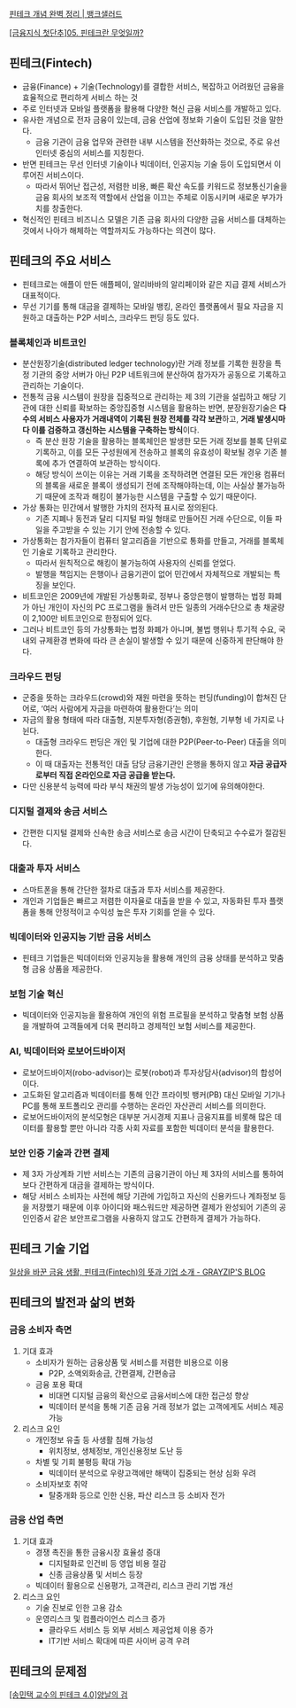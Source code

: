 [핀테크 개념 완벽 정리 | 뱅크샐러드](https://www.banksalad.com/contents/핀테크-개념-완벽-정리-9752)

[[금융지식 첫단추]05. 핀테크란 무엇일까?](https://m.blog.naver.com/fss2009/221792506981)

## 핀테크(Fintech)

- 금융(Finance) + 기술(Technology)를 결합한 서비스, 복잡하고 어려웠던 금융을 효율적으로 편리하게 서비스 하는 것
- 주로 인터넷과 모바일 플랫폼을 활용해 다양한 혁신 금융 서비스를 개발하고 있다.
- 유사한 개념으로 전자 금융이 있는데, 금융 산업에 정보화 기술이 도입된 것을 말한다.
    - 금융 기관이 금융 업무와 관련한 내부 시스템을 전산화하는 것으로, 주로 유선 인터넷 중심의 서비스를 지칭한다.
- 반면 핀테크는 무선 인터넷 기술이나 빅데이터, 인공지능 기술 등이 도입되면서 이루어진 서비스이다.
    - 따라서 뛰어난 접근성, 저렴한 비용, 빠른 확산 속도를 키워드로 정보통신기술을 금융 회사의 보조적 역할에서 산업을 이끄는 주체로 이동시키며 새로운 부가가치를 창출한다.
- 혁신적인 핀테크 비즈니스 모델은 기존 금융 회사의 다양한 금융 서비스를 대체하는 것에서 나아가 해체하는 역할까지도 가능하다는 의견이 많다.

## 핀테크의 주요 서비스

- 핀테크로는 애플이 만든 애플페이, 알리바바의 알리페이와 같은 지급 결제 서비스가 대표적이다.
- 무선 기기를 통해 대금을 결제하는 모바일 뱅킹, 온라인 플랫폼에서 필요 자금을 지원하고 대출하는 P2P 서비스, 크라우드 펀딩 등도 있다.

### 블록체인과 비트코인

- 분산원장기술(distributed ledger technology)란 거래 정보를 기록한 원장을 특정 기관의 중앙 서버가 아닌 P2P 네트워크에 분산하여 참가자가 공동으로 기록하고 관리하는 기술이다.
- 전통적 금융 시스템이 원장을 집중적으로 관리하는 제 3의 기관을 설립하고 해당 기관에 대한 신뢰를 확보하는 중앙집중형 시스템을 활용하는 반면, 분장원장기술은 **다수의 서비스 사용자가 거래내역이 기록된 원장 전체를 각각 보관**하고, **거래 발생시마다 이를 검증하고 갱신하는 시스템을 구축하는 방식**이다.
    - 즉 분산 원장 기술을 활용하는 블록체인은 발생한 모든 거래 정보를 블록 단위로 기록하고, 이를 모든 구성원에게 전송하고 블록의 유효성이 확보될 경우 기존 블록에 추가 연결하여 보관하는 방식이다.
    - 해당 방식이 쓰이는 이유는 거래 기록을 조작하려면 연결된 모든 개인용 컴퓨터의 블록을 새로운 블록이 생성되기 전에 조작해야하는데, 이는 사실상 불가능하기 때문에 조작과 해킹이 불가능한 시스템을 구출할 수 있기 때문이다.
- 가상 통화는 민간에서 발행한 가치의 전자적 표시로 정의된다.
    - 기존 지폐나 동전과 달리 디지털 파일 형태로 만들어진 거래 수단으로, 이들 파일을 주고받을 수 있는 기기 안에 전송할 수 있다.
- 가상통화는 참가자들이 컴퓨터 알고리즘을 기반으로 통화를 만들고, 거래를 블록체인 기술로 기록하고 관리한다.
    - 따라서 원칙적으로 해킹이 불가능하여 사용자의 신뢰를 얻었다.
    - 발행을 책임지는 은행이나 금융기관이 없어 민간에서 자체적으로 개발되는 특징을 보인다.
- 비트코인은 2009년에 개발된 가상통화로, 정부나 중앙은행이 발행하는 법정 화폐가 아닌 개인이 자신의 PC 프로그램을 돌려서 만든 일종의 거래수단으로 총 채굴량이 2,100만 비트코인으로 한정되어 있다.
- 그러나 비트코인 등의 가상통화는 법정 화폐가 아니며, 불법 행위나 투기적 수요, 국내외 규제환경 변화에 따라 큰 손실이 발생할 수 있기 때문에 신중하게 판단해야 한다.

### 크라우드 펀딩

- 군중을 뜻하는 크라우드(crowd)와 재원 마련을 뜻하는 펀딩(funding)이 합쳐진 단어로, ‘여러 사람에게 자금을 마련하여 활용한다’는 의미
- 자금의 활용 형태에 따라 대출형, 지분투자형(증권형), 후원형, 기부형 네 가지로 나뉜다.
    - 대출형 크라우드 펀딩은 개인 및 기업에 대한 P2P(Peer-to-Peer) 대출을 의미한다.
    - 이 때 대출자는 전통적인 대출 담당 금융기관인 은행을 통하지 않고 **자금 공급자로부터 직접 온라인으로 자금 공급을 받는다.**
- 다만 신용분석 능력에 따라 부식 채권의 발생 가능성이 있기에 유의해야한다.

### 디지털 결제와 송금 서비스

- 간편한 디지털 결제와 신속한 송금 서비스로 송금 시간이 단축되고 수수료가 절감된다.

### 대출과 투자 서비스

- 스마트폰을 통해 간단한 절차로 대출과 투자 서비스를 제공한다.
- 개인과 기업들은 빠르고 저렴한 이자율로 대출을 받을 수 있고, 자동화된 투자 플랫폼을 통해 안정적이고 수익성 높은 투자 기회를 얻을 수 있다.

### 빅데이터와 인공지능 기반 금융 서비스

- 핀테크 기업들은 빅데이터와 인공지능을 활용해 개인의 금융 상태를 분석하고 맞춤형 금융 상품을 제공한다.

### 보험 기술 혁신

- 빅데이터와 인공지능을 활용하여 개인의 위험 프로필을 분석하고 맞춤형 보험 상품을 개발하여 고객들에게 더욱 편리하고 경제적인 보험 서비스를 제공한다.

### AI, 빅데이터와 로보어드바이저

- 로보어드바이저(robo-advisor)는 로봇(robot)과 투자상담사(advisor)의 합성어이다.
- 고도화된 알고리즘과 빅데이터를 통해 인간 프라이빗 뱅커(PB) 대신 모바일 기기나 PC를 통해 포트폴리오 관리를 수행하는 온라인 자산관리 서비스를 의미한다.
- 로보어드바이저의 분석모형은 대부분 거시경제 지표나 금융지표를 비롯해 많은 데이터를 활용할 뿐만 아니라 각종 사회 자료를 포함한 빅데이터 분석을 활용한다.

### 보안 인증 기술과 간편 결제

- 제 3자 가상계좌 기반 서비스는 기존의 금융기관이 아닌 제 3자의 서비스를 통하여 보다 간편하게 대금을 결제하는 방식이다.
- 해당 서비스 소비자는 사전에 해당 기관에 가입하고 자신의 신용카드나 계좌정보 등을 저장했기 때문에 이후 아이디와 패스워드만 제공하면 결제가 완성되어 기존의 공인인증서 같은 보안프로그램을 사용하지 않고도 간편하게 결제가 가능하다.

## 핀테크 기술 기업

[일상을 바꾼 금융 생활, 핀테크(Fintech)의 뜻과 기업 소개 - GRAYZIP'S BLOG](https://grayzip.com/blog/fintech)

## 핀테크의 발전과 삶의 변화

### 금융 소비자 측면

1. 기대 효과
    - 소비자가 원하는 금융상품 및 서비스를 저렴한 비용으로 이용
        - P2P, 소액외화송금, 간편결제, 간편송금
    - 금융 포용 확대
        - 비대면 디지털 금융의 확산으로 금융서비스에 대한 접근성 향상
        - 빅데이터 분석을 통해 기존 금융 거래 정보가 없는 고객에게도 서비스 제공 가능
2. 리스크 요인
    - 개인정보 유출 등 사생활 침해 가능성
        - 위치정보, 생체정보, 개인신용정보 도난 등
    - 차별 및 기회 불평등 확대 가능
        - 빅데이터 분석으로 우량고객에만 해택이 집중되는 현상 심화 우려
    - 소비자보호 취약
        - 탈중개화 등으로 인한 신용, 파산 리스크 등 소비자 전가

### 금융 산업 측면

1. 기대 효과
    - 경쟁 촉진을 통한 금융시장 효율성 증대
        - 디지털화로 인건비 등 영업 비용 절감
        - 신종 금융상품 및 서비스 등장
    - 빅데이터 활용으로 신용평가, 고객관리, 리스크 관리 기법 개선
2. 리스크 요인
    - 기술 진보로 인한 고용 감소
    - 운영리스크 및 컴플라이언스 리스크 증가
        - 클라우드 서비스 등 외부 서비스 제공업체 이용 증가
        - IT기반 서비스 확대에 따른 사이버 공격 우려

## 핀테크의 문제점

[[송민택 교수의 핀테크 4.0]양날의 검](https://www.etnews.com/20230327000170)